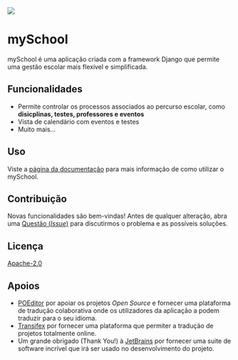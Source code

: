 ![](https://user-images.githubusercontent.com/46262740/70154844-1cff5100-16a9-11ea-9b70-dfe4a357aa04.png)

# mySchool

mySchool é uma aplicação criada com a framework Django que permite uma gestão escolar mais flexível e simplificada.

## Funcionalidades

- Permite controlar os processos associados ao percurso escolar, como **disicplinas, testes, professores e eventos**
- Vista de calendário com eventos e testes
- Muito mais...

## Uso

Viste a [página da documentação](https://docs.myschool-app.tk/) para mais informação de como utilizar o mySchool.

## Contribuição

Novas funcionalidades são bem-vindas! Antes de qualquer alteração, abra uma [Questão (_Issue_)](https://github.com/myschool-app/mySchool/issues) para discutirmos o problema e as possíveis soluções.

## Licença

[Apache-2.0](https://choosealicense.com/licenses/apache-2.0/)

## Apoios

- [POEditor](https://poeditor.com/) por apoiar os projetos _Open Source_ e fornecer uma plataforma de tradução colaborativa onde os utilizadores da aplicação a podem traduzir para o seu idioma.
- [Transifex](https://www.transifex.com/) por fornecer uma plataforma que permiter a tradução de projetos totalmente online.
- Um grande obrigado (Thank You!) à [JetBrains](https://www.jetbrains.com/?from=mySchool) por fornecer uma suite de software incrível que irá ser usado no desenvolvimento do projeto.
